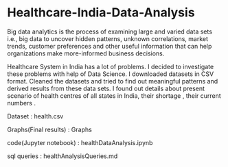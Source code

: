 # Healthcare-India-Data-Analysis

Big data analytics is the process of examining large and varied data sets i.e.,
big data to uncover hidden patterns, unknown correlations, market trends,
customer preferences and other useful information that can help organizations
make more-informed business decisions.

Healthcare System in India has a lot of problems. I decided to investigate these
problems with help of Data Science. I downloaded datasets in CSV format.
Cleaned the datasets and tried to find out meaningful patterns and derived
results from these data sets. I found out details about present scenario of
health centres of all states in India, their shortage , their current numbers .

Dataset                : health.csv

Graphs(Final results)  : Graphs 

code(Jupyter notebook) : healthDataAnalysis.ipynb

sql queries            : healthAnalysisQueries.md
